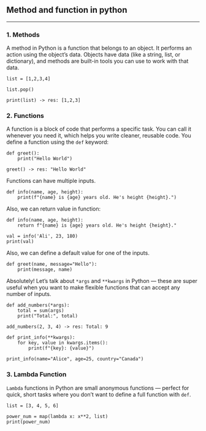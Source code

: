 ## Method and function in python

---
### 1. Methods
A method in Python is a function that belongs to an object. 
It performs an action using the object’s data. 
Objects have data (like a string, list, or dictionary), and methods
are built-in tools you can use to work with that data.
```
list = [1,2,3,4]

list.pop()

print(list) -> res: [1,2,3]
```
### 2. Functions
A function is a block of code that performs a specific task. You can 
call it whenever you need it, which helps you write cleaner, reusable
code. You define a function using the `def` keyword:
```
def greet():
    print("Hello World")

greet() -> res: "Hello World"
```
Functions can have multiple inputs.
```
def info(name, age, height):
    print(f"{name} is {age} years old. He's height {height}.")
```
Also, we can return value in function:
```
def info(name, age, height):
    return f"{name} is {age} years old. He's height {height}."

val = info('Ali', 23, 180)
print(val)
```
Also, we can define a default value for one of the inputs.
```
def greet(name, message="Hello"):
    print(message, name)
```
Absolutely! Let’s talk about `*args` and `**kwargs` in Python — these are 
super useful when you want to make flexible functions that can accept 
any number of inputs.
```
def add_numbers(*args):
    total = sum(args)
    print("Total:", total)
    
add_numbers(2, 3, 4) -> res: Total: 9
```
```
def print_info(**kwargs):
    for key, value in kwargs.items():
        print(f"{key}: {value}")

print_info(name="Alice", age=25, country="Canada")
```
### 3. Lambda Function
`Lambda` functions in Python are small anonymous functions — perfect
for quick, short tasks where you don’t want to define a full 
function with `def`.
```
list = [3, 4, 5, 6]

power_num = map(lambda x: x**2, list)
print(power_num)
```